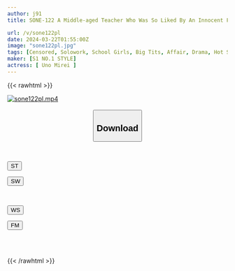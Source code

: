 ```yaml
---
author: j91
title: SONE-122 A Middle-aged Teacher Who Was So Liked By An Innocent Female Student That He Lost His Sense Of Reason, Pretended To Be A Parent And Child And Slept At A Hot Spring Inn, Sucking On Her Whitening Breasts All Night Long. Mirei Uno

url: /v/sone122pl
date: 2024-03-22T01:55:00Z
image: "sone122pl.jpg"
tags: [Censored, Solowork, School Girls, Big Tits, Affair, Drama, Hot Spring	]
maker: [S1 NO.1 STYLE]
actress: [ Uno Mirei ]
---
```



{{< rawhtml >}}

<div class="video" data-videoid="w4bz4Q9O9WiJOW9">
    <a href="javascript:;">
        <img src="/v/sone122pl/sone122pl.jpg" width="WIDTH" height="HEIGHT" alt="sone122pl.mp4" loading="lazy">
    </a>
</div>

<script type="text/javascript" src="https://j91.asia/asset/on-demand-st.js"></script>

<br>
  <link rel="stylesheet" href="https://j91.asia/asset/bs5.css">
  
  <center>
  <button class="btn btn-primary" type="button" data-bs-toggle="collapse" data-bs-target=".multi-collapse" aria-expanded="false" aria-controls="multiCollapseExample1 multiCollapseExample2"><h2>Download</h2></button></center>
</p>
<div class="row">
  <div class="col">
    <div class="collapse multi-collapse" id="multiCollapseExample1">
      <div class="card card-body">
	      	      <br>
<div class="buttons">  
<p><a href="https://streamtape.to/v/w4bz4Q9O9WiJOW9" target="_blank"><button class="btn-hover color-3"><i class="fa fa-download"></i> ST</button></a></p>
<p><a href="https://asnwish.com/ap4l7b8qkv1d" target="_blank"><button class="btn-hover color-2"><i class="fa fa-download"></i> SW</button></a></p></div>
    </div>
  </div>
</div>
  <div class="col">
    <div class="collapse multi-collapse" id="multiCollapseExample2">
      <div class="card card-body">
	      <br>
<div class="buttons">
<p><a href="https://wolfstream.tv/9e67c0848ua0"><button class="btn-hover color-9"><i class="fa fa-download"></i> WS</button></a></p>
<p><a href="https://filemoon.sx/d/65mcdwcxuf98"><button class="btn-hover color-8"><i class="fa fa-download"></i> FM</button></a></p></div>
<br><br>
      </div>
    </div>
  </div>
</div>

{{< /rawhtml >}}